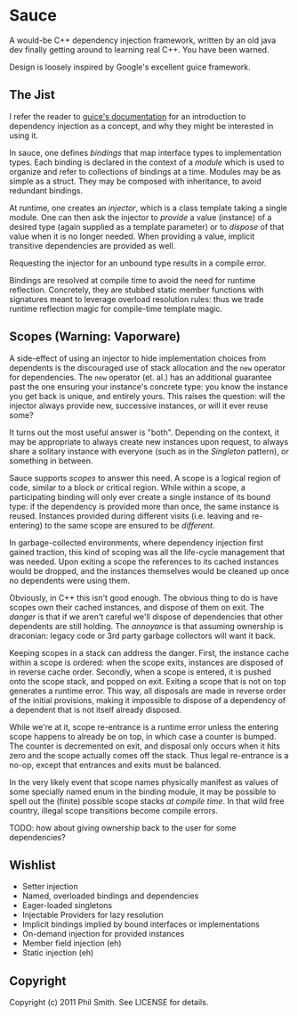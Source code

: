 # Sauce #

A would-be C++ dependency injection framework, written by an old java dev
finally getting around to learning real C++.  You have been warned.

Design is loosely inspired by Google's excellent guice framework.

## The Jist ##

I refer the reader to [guice's documentation](http://code.google.com/docreader/#p=google-guice&s=google-guice&t=Motivation) for an introduction to dependency injection as a concept, and why they might be interested in using it.

In sauce, one defines _bindings_ that map interface types to implementation types.  Each binding is declared in the context of a _module_ which is used to organize and refer to collections of bindings at a time.  Modules may be as simple as a struct.  They may be composed with inheritance, to avoid redundant bindings.

At runtime, one creates an _injector_, which is a class template taking a single module.  One can then ask the injector to _provide_ a value (instance) of a desired type (again supplied as a template parameter) or to _dispose_ of that value when it is no longer needed.  When providing a value, implicit transitive dependencies are provided as well.

Requesting the injector for an unbound type results in a compile error.

Bindings are resolved at compile time to avoid the need for runtime reflection.  Concretely, they are stubbed static member functions with signatures meant to leverage overload resolution rules: thus we trade runtime reflection magic for compile-time template magic.

## Scopes (Warning: Vaporware) ##

A side-effect of using an injector to hide implementation choices from dependents is the discouraged use of stack allocation and the `new` operator for dependencies.  The `new` operator (et. al.) has an additional guarantee past the one ensuring your instance's concrete type: you know the instance you get back is unique, and entirely yours.  This raises the question: will the injector always provide new, successive instances, or will it ever reuse some?

It turns out the most useful answer is "both".  Depending on the context, it may be appropriate to always create new instances upon request, to always share a solitary instance with everyone (such as in the _Singleton_ pattern), or something in between.

Sauce supports _scopes_ to answer this need.  A scope is a logical region of code, similar to a block or critical region.  While within a scope, a participating binding will only ever create a single instance of its bound type: if the dependency is provided more than once, the same instance is reused.  Instances provided during different visits (i.e. leaving and re-entering) to the same scope are ensured to be _different_.

In garbage-collected environments, where dependency injection first gained traction, this kind of scoping was all the life-cycle management that was needed.  Upon exiting a scope the references to its cached instances would be dropped, and the instances themselves would be cleaned up once no dependents were using them.

Obviously, in C++ this isn't good enough.  The obvious thing to do is have scopes own their cached instances, and dispose of them on exit.  The _danger_ is that if we aren't careful we'll dispose of dependencies that other dependents are still holding.  The _annoyance_ is that assuming ownership is draconian: legacy code or 3rd party garbage collectors will want it back.

Keeping scopes in a stack can address the danger.  First, the instance cache within a scope is ordered: when the scope exits, instances are disposed of in reverse cache order.  Secondly, when a scope is entered, it is pushed onto the scope stack, and popped on exit.  Exiting a scope that is not on top generates a runtime error.  This way, all disposals are made in reverse order of the initial provisions, making it impossible to dispose of a dependency of a dependent that is not itself already disposed.

While we're at it, scope re-entrance is a runtime error unless the entering scope happens to already be on top, in which case a counter is bumped.  The counter is decremented on exit, and disposal only occurs when it hits zero and the scope actually comes off the stack.  Thus legal re-entrance is a no-op, except that entrances and exits must be balanced.

In the very likely event that scope names physically manifest as values of some specially named enum in the binding module, it may be possible to spell out the (finite) possible scope stacks _at compile time_.  In that wild free country, illegal scope transitions become compile errors.

TODO: how about giving ownership back to the user for some dependencies?

## Wishlist ##

* Setter injection
* Named, overloaded bindings and dependencies
* Eager-loaded singletons
* Injectable Providers for lazy resolution
* Implicit bindings implied by bound interfaces or implementations
* On-demand injection for provided instances
* Member field injection (eh)
* Static injection (eh)

## Copyright ##

Copyright (c) 2011 Phil Smith. See LICENSE for details.
